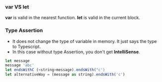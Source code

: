 ### var VS let
**var** is valid in the nearest function. **let** is valid in the current block.
### Type Assertion
- It does not change the type of variable in memory. It just says the type to Typescript.
- In this case without type Assertion, you don't get **IntelliSense**.
```Javascript
let message
message 'abc'
let endsWithC (<string>message).endsWith("c')
let alternativeWay = (message as string).endsWith('c')
```
